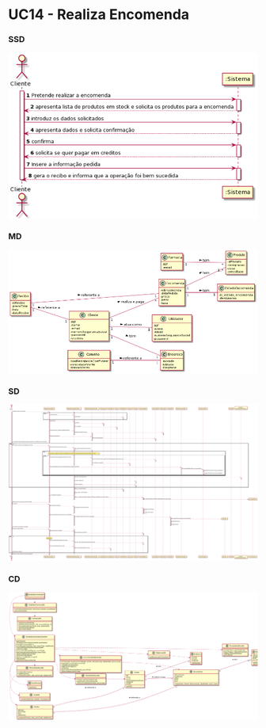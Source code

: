 # UC14 - Realiza Encomenda

### SSD
![SSD.png](SSD.png)

### MD
![MD.png](MD.png)

### SD
![SD.svg](SD.svg)

### CD
![CD.png](CD.png)
